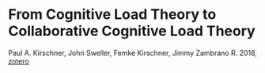 # From Cognitive Load Theory to Collaborative Cognitive Load Theory

Paul A. Kirschner, John Sweller, Femke Kirschner, Jimmy Zambrano R. 2018, [zotero](zotero://select/items/@kirschner&al2018)
